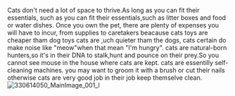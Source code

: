 Cats don't need a lot of space to thrive.As long as you can fit their essentials, such as you can fit their essentials,such as litter boxes and food or water dishes.
Once you own the pet, there are plenty of expenses you will have to incur, from supplies to caretakers beacause cats toys are cheaper tham dog toys
cats are ,uch quieter tham the dogs, cats certain do make noise like "meow"when that mean "I'm hungry".
cats are natural-born hunters,so it's in their DNA to stalk,hunt and pounce on their prey.So you cannot see mouse in the house where cats are kept.
cats are essentilly self-cleaning machines. you may want to groom it with a brush or cut their nails otherwise cats are very good job in their job keep themselve clean. 
![330614050_MainImage_001_l](https://user-images.githubusercontent.com/90709050/137004644-2a455b14-0b25-412d-a5b9-b8967f61ac59.jpg)
